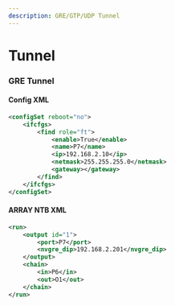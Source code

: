 ```yaml
---
description: GRE/GTP/UDP Tunnel
---
```


# Tunnel

### GRE Tunnel

#### Config XML

```xml
<configSet reboot="no">
    <ifcfgs>
        <find role="ft">
            <enable>True</enable>
            <name>P7</name>
            <ip>192.168.2.10</ip>
            <netmask>255.255.255.0</netmask>
            <gateway></gateway>
        </find>
    </ifcfgs>
</configSet>
```

#### ARRAY NTB XML

```xml
<run>
    <output id="1">
        <port>P7</port>
        <nvgre_dip>192.168.2.201</nvgre_dip>
    </output>
    <chain>
        <in>P6</in>
        <out>O1</out>
    </chain>
</run>
```
